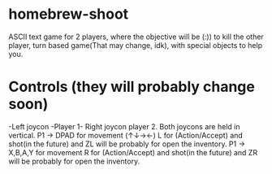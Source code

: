 # homebrew-shoot
ASCII text game for 2 players, where the objective will be (:)) to kill the other player, turn based game(That may change, idk), with special objects to help you.
# Controls (they will probably change soon)
-Left joycon -Player 1- Right joycon player 2.
Both joycons are held in vertical.
P1 -> DPAD for movement (↑↓→←)  L for (Action/Accept) and shot(in the future) and ZL will be probably for open the inventory.
P1 -> X,B,A,Y for movement  R for (Action/Accept) and shot(in the future) and ZR will be probably for open the inventory.
